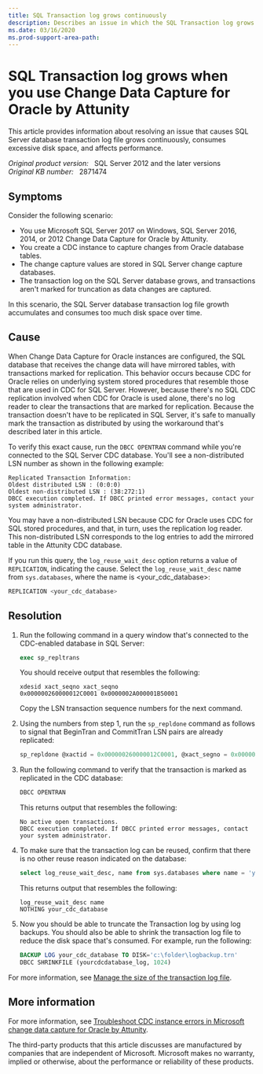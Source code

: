 ```yaml
---
title: SQL Transaction log grows continuously
description: Describes an issue in which the SQL Transaction log grows continuously, and this eventually consumes excessive disk space and affects performance. This issue occurs when you use Change Data Capture for Oracle by Attunity. A workaround is provided.
ms.date: 03/16/2020
ms.prod-support-area-path:
---
```

# SQL Transaction log grows when you use Change Data Capture for Oracle by Attunity

This article provides information about resolving an issue that causes SQL Server database transaction log file grows continuously, consumes excessive disk space, and affects performance.

_Original product version:_ &nbsp; SQL Server 2012 and the later versions  
_Original KB number:_ &nbsp; 2871474

## Symptoms

Consider the following scenario:

- You use Microsoft SQL Server 2017 on Windows, SQL Server 2016, 2014, or 2012 Change Data Capture for Oracle by Attunity.
- You create a CDC instance to capture changes from Oracle database tables.
- The change capture values are stored in SQL Server change capture databases.
- The transaction log on the SQL Server database grows, and transactions aren't marked for truncation as data changes are captured.

In this scenario, the SQL Server database transaction log file growth accumulates and consumes too much disk space over time.

## Cause

When Change Data Capture for Oracle instances are configured, the SQL database that receives the change data will have mirrored tables, with transactions marked for replication. This behavior occurs because CDC for Oracle relies on underlying system stored procedures that resemble those that are used in CDC for SQL Server. However, because there's no SQL CDC replication involved when CDC for Oracle is used alone, there's no log reader to clear the transactions that are marked for replication. Because the transaction doesn't have to be replicated in SQL Server, it's safe to manually mark the transaction as distributed by using the workaround that's described later in this article.

To verify this exact cause, run the `DBCC OPENTRAN` command while you're connected to the SQL Server CDC database. You'll see a non-distributed LSN number as shown in the following example:

```console
Replicated Transaction Information:
Oldest distributed LSN : (0:0:0)
Oldest non-distributed LSN : (38:272:1) 
DBCC execution completed. If DBCC printed error messages, contact your system administrator.
```

You may have a non-distributed LSN because CDC for Oracle uses CDC for SQL stored procedures, and that, in turn, uses the replication log reader. This non-distributed LSN corresponds to the log entries to add the mirrored table in the Attunity CDC database.

If you run this query, the `log_reuse_wait_desc` option returns a value of `REPLICATION`, indicating the cause. Select the `log_reuse_wait_desc` name from `sys.databases`, where the name is <your_cdc_database>:

```sql
REPLICATION <your_cdc_database>
```

## Resolution

1. Run the following command in a query window that's connected to the CDC-enabled database in SQL Server:

    ```sql
    exec sp_repltrans
    ```

    You should receive output that resembles the following:

    ```console
    xdesid xact_seqno xact_seqno
    0x000000260000012C0001 0x0000002A000001B50001
    ```

    Copy the LSN transaction sequence numbers for the next command.
2. Using the numbers from step 1, run the `sp_repldone` command as follows to signal that BeginTran and CommitTran LSN pairs are already replicated:

    ```sql
    sp_repldone @xactid = 0x000000260000012C0001, @xact_segno = 0x0000002A000001B50001
    ```

3. Run the following command to verify that the transaction is marked as replicated in the CDC database:

    ```sql
    DBCC OPENTRAN
    ```

    This returns output that resembles the following:

    ```console
    No active open transactions.
    DBCC execution completed. If DBCC printed error messages, contact your system administrator.
    ```

4. To make sure that the transaction log can be reused, confirm that there is no other reuse reason indicated on the database:
  
    ```sql
    select log_reuse_wait_desc, name from sys.databases where name = 'your_cdc_database'
    ```

    This returns output that resembles the following:

    ```console
    log_reuse_wait_desc name
    NOTHING your_cdc_database
    ```

5. Now you should be able to truncate the Transaction log by using log backups. You should also be able to shrink the transaction log file to reduce the disk space that's consumed. For example, run the following:

    ```sql
    BACKUP LOG your_cdc_database TO DISK='c:\folder\logbackup.trn'
    DBCC SHRINKFILE (yourcdcdatabase_log, 1024)
    ```

For more information, see [Manage the size of the transaction log file](https://docs.microsoft.com/previous-versions/sql/sql-server-2012/ms365418(v=sql.110)).

## More information

For more information, see
[Troubleshoot CDC instance errors in Microsoft change data capture for Oracle by Attunity](https://social.technet.microsoft.com/wiki/contents/articles/7642.troubleshoot-cdc-instance-errors-in-microsoft-change-data-capture-for-oracle-by-attunity.aspx).

The third-party products that this article discusses are manufactured by companies that are independent of Microsoft. Microsoft makes no warranty, implied or otherwise, about the performance or reliability of these products.
